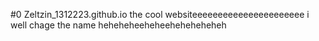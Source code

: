 #0 Zeltzin_1312223.github.io
the cool websiteeeeeeeeeeeeeeeeeeeeee i well chage the name heheheheeheheeheheheheheh
